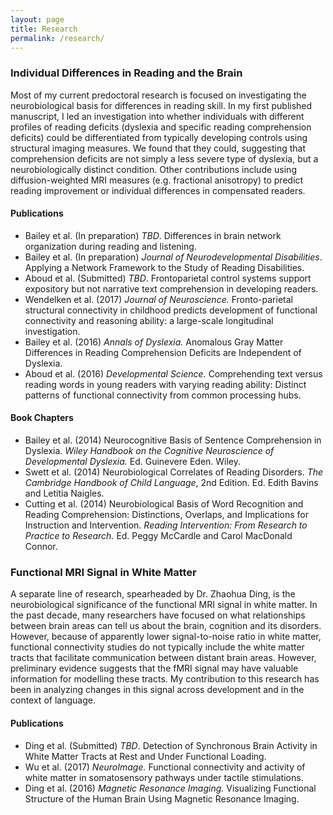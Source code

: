 ```yaml
---
layout: page
title: Research
permalink: /research/
---
```


### Individual Differences in Reading and the Brain
Most of my current predoctoral research is focused on investigating the neurobiological basis for differences in reading skill. In my first published manuscript, I led an investigation into whether individuals with different profiles of reading deficits (dyslexia and specific reading comprehension deficits) could be differentiated from typically developing controls using structural imaging measures. We found that they could, suggesting that comprehension deficits are not simply a less severe type of dyslexia, but a neurobiologically distinct condition. Other contributions include using diffusion-weighted MRI measures (e.g. fractional anisotropy) to predict reading improvement or individual differences in compensated readers. 

#### Publications
- Bailey et al. (In preparation) *TBD*. Differences in brain network organization during reading and listening.
- Bailey et al. (In preparation) *Journal of Neurodevelopmental Disabilities*. Applying a Network Framework to the Study of Reading Disabilities.
- Aboud et al. (Submitted) *TBD*. Frontoparietal control systems support expository but not narrative text comprehension in developing readers.
- Wendelken et al. (2017) *Journal of Neuroscience.* Fronto-parietal structural connectivity in childhood predicts development of functional connectivity and reasoning ability: a large-scale longitudinal investigation.
- Bailey et al. (2016) *Annals of Dyslexia.* Anomalous Gray Matter Differences in Reading Comprehension Deficits are Independent of Dyslexia. 
- Aboud et al. (2016) *Developmental Science.* Comprehending text versus reading words in young readers with varying reading ability: Distinct patterns of functional connectivity from common processing hubs. 

#### Book Chapters
- Bailey et al. (2014) Neurocognitive Basis of Sentence Comprehension in Dyslexia. *Wiley Handbook on the Cognitive Neuroscience of Developmental Dyslexia.* Ed. Guinevere Eden. Wiley. 
- Swett et al. (2014) Neurobiological Correlates of Reading Disorders. *The Cambridge Handbook of Child Language*, 2nd Edition. Ed. Edith Bavins and Letitia Naigles.  
- Cutting et al. (2014) Neurobiological Basis of Word Recognition and Reading Comprehension: Distinctions, Overlaps, and Implications for Instruction and Intervention. *Reading Intervention: From Research to Practice to Research.* Ed. Peggy McCardle and Carol MacDonald Connor.  


### Functional MRI Signal in White Matter
A separate line of research, spearheaded by Dr. Zhaohua Ding, is the neurobiological significance of the functional MRI signal in white matter. In the past decade, many researchers have focused on what relationships between brain areas can tell us about the brain, cognition and its disorders. However, because of apparently lower signal-to-noise ratio in white matter, functional connectivity studies do not typically include the white matter tracts that facilitate communication between distant brain areas. However, preliminary evidence suggests that the fMRI signal may have valuable information for modelling these tracts. My contribution to this research has been in analyzing changes in this signal across development and in the context of language. 

#### Publications
- Ding et al. (Submitted) *TBD*. Detection of Synchronous Brain Activity in White Matter Tracts at Rest and Under Functional Loading.
- Wu et al. (2017) *NeuroImage.* Functional connectivity and activity of white matter in somatosensory pathways under tactile stimulations.
- Ding et al. (2016) *Magnetic Resonance Imaging.* Visualizing Functional Structure of the Human Brain Using Magnetic Resonance Imaging. 
